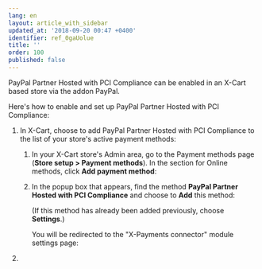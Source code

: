 ```yaml
---
lang: en
layout: article_with_sidebar
updated_at: '2018-09-20 00:47 +0400'
identifier: ref_0gaUolue
title: ''
order: 100
published: false
---
```

PayPal Partner Hosted with PCI Compliance can be enabled in an X-Cart based store via the addon PayPal.

Here's how to enable and set up PayPal Partner Hosted with PCI Compliance:

   1. In X-Cart, choose to add PayPal Partner Hosted with PCI Compliance to the list of your store's active payment methods: 
   
      1. In your X-Cart store's Admin area, go to the Payment methods page (**Store setup > Payment methods**). In the section for Online methods, click **Add payment method**:
         
   
      2. In the popup box that appears, find the method **PayPal Partner Hosted with PCI Compliance** and choose to **Add** this method:
                  
         (If this method has already been added previously, choose **Settings**.)
        
         You will be redirected to the "X-Payments connector" module settings page:
         
   2.
